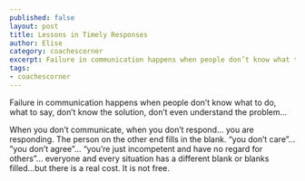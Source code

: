 ```yaml
---
published: false
layout: post
title: Lessons in Timely Responses
author: Elise
category: coachescorner
excerpt: Failure in communication happens when people don’t know what to do, what to say, don’t know the solution, don’t even understand the problem...  When you don’t communicate, when you don’t respond... you are responding. The person on the other end fills in the blank. “you don’t care”... ”you don’t agree”... “you’re just incompetent and have no regard for others”... everyone and every situation has a different blank or blanks filled…but there is a real cost. It is not free.
tags:
- coachescorner
---
```


Failure in communication happens when people don’t know what to do, what to say, don’t know the solution, don’t even understand the problem...

When you don’t communicate, when you don’t respond... you are responding. The person on the other end fills in the blank. “you don’t care”... ”you don’t agree”... “you’re just incompetent and have no regard for others”... everyone and every situation has a different blank or blanks filled…but there is a real cost. It is not free.
